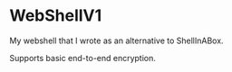 # WebShellV1

My webshell that I wrote as an alternative to ShellInABox.

Supports basic end-to-end encryption.
